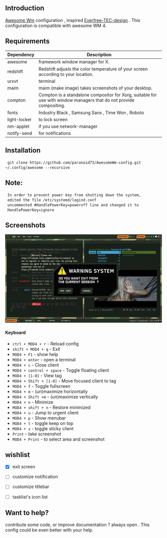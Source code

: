## Introduction  
[Awesome Wm](https://awesomewm.org/) configuration  , inspired [Everfree-TEC-design](https://www.behance.net/gallery/79573713/Everfree-TEC-design) . This configuration is compatible with awesome WM 4.


## Requirements
  
| Dependency | Description                                                                                                         |
|------------|---------------------------------------------------------------------------------------------------------------------|
| awesome    | framework window manager for X.                                                            |
| redshift   | Redshift adjusts the color temperature of your screen according to your location.          |
| urxvt       | terminal                                    |
| maim       | maim (make image) takes screenshots of your desktop.                                       |
| compton    | Compton is a standalone compositor for Xorg, suitable for use with window managers that do not provide compositing. |
| fonts    | Industry Black , Samsung Sans , Time Won , Roboto |
| light-locker    | to lock screen |
|nm-applet     | if you use network-manager  |
|notify-send     | for notifications  |

## Installation

     git clone https://github.com/paranoid73/AwesomeWm-config.git ~/.config/awesome --recursive

## Note:
     In order to prevent power key from shutting down the system, 
     edited the file /etc/systemd/logind.conf
     uncommented #HandlePowerKey=poweroff line and changed it to
     HandlePowerKey=ignore

## Screenshots

![full_screen](resources/screenshots/2019.09.29-07.58.41.screenshot.png)  

#### Keyboard

+ `ctrl + MOD4 + r` - Reload config
+ `shift + MOD4 + q` - Exit 
+ `MOD4 + F1` - show help
+ `MOD4 + enter` - open a terminal
+ `MOD4 + c`     - Close client
+ `MOD4 + control + space` - Toggle floating client
+ `MOD4 + [1-0]` - View tag 
+ `MOD4 + Shift + [1-0]` - Move focused client to tag
+ `MOD4 + f` - Toggle fullscreen
+ `MOD4 + m` - (un)maximize horizontally
+ `MOD4 + Shift +m` - (un)maximize vertically
+ `MOD4 + n` - Minimize
+ `MOD4 + shift + n` - Restore minimized
+ `MOD4 + u` - Jump to urgent client 
+ `MOD4 + p` - Show menubar 
+ `MOD4 + t` - toggle keep on top
+ `MOD4 + s` - toggle sticky client
+ `Print` - take screenshot
+ `MOD4 + Print` - to select area and screenshot

## wishlist

- [x]  exit screen

- [ ] customize notification

- [ ] customize titlebar

- [ ] tasklist's icon list  


## Want to help?

contribute some code, or improve documentation ? always open .
This config could be even better with your help.



